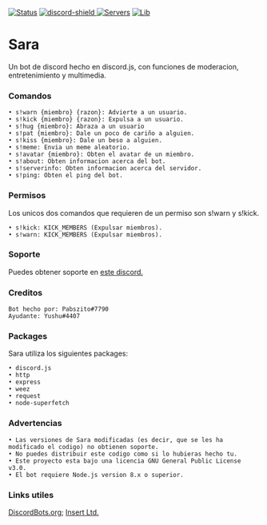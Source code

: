 [discord-invite]: https://discord.gg/qRa7ckm
[discord-shield]: https://img.shields.io/discord/595711627152719924?color=blue&label=Discord&logo=Discord&logoColor=white
[![Status](https://top.gg/api/widget/status/549379358914248724.svg)](https://top.gg/bot/549379358914248724)
[ ![discord-shield][] ][discord-invite]
[![Servers](https://top.gg/api/widget/servers/549379358914248724.svg)](https://top.gg/bot/549379358914248724)
[![Lib](https://top.gg/api/widget/lib/549379358914248724.svg)](https://top.gg/bot/549379358914248724)
# Sara
Un bot de discord hecho en discord.js, con funciones de moderacion, entretenimiento y multimedia.
### Comandos
```
• s!warn {miembro} {razon}: Advierte a un usuario.
• s!kick {miembro} {razon}: Expulsa a un usuario.
• s!hug {miembro}: Abraza a un usuario
• s!pat {miembro}: Dale un poco de cariño a alguien.
• s!kiss {miembro}: Dale un beso a alguien.
• s!meme: Envia un meme aleatorio.
• s!avatar {miembro}: Obten el avatar de un miembro.
• s!about: Obten informacion acerca del bot.
• s!serverinfo: Obten informacion acerca del servidor.
• s!ping: Obten el ping del bot.
```
### Permisos
Los unicos dos comandos que requieren de un permiso son s!warn y s!kick.
```
• s!kick: KICK_MEMBERS (Expulsar miembros).
• s!warn: KICK_MEMBERS (Expulsar miembros).
```
### Soporte
Puedes obtener soporte en [este discord.](https://discord.gg/qRa7ckm)
### Creditos
```
Bot hecho por: Pabszito#7790
Ayudante: Yushu#4407
```
### Packages
Sara utiliza los siguientes packages:
```
• discord.js
• http
• express 
• weez
• request
• node-superfetch
```
### Advertencias
```
• Las versiones de Sara modificadas (es decir, que se les ha modificado el codigo) no obtienen soporte. 
• No puedes distribuir este codigo como si lo hubieras hecho tu. 
• Este proyecto esta bajo una licencia GNU General Public License v3.0.
• El bot requiere Node.js version 8.x o superior.
```
### Links utiles
[DiscordBots.org](https://discordbots.org/bot/549379358914248724); [Insert Ltd.](https://discord.gg/qRa7ckm)
